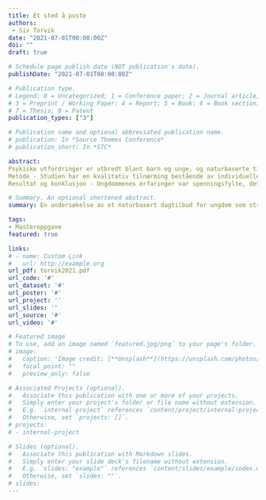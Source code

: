 ```yaml
---
title: Et sted å puste
authors:
 - Siv Torvik
date: "2021-07-01T00:00:00Z"
doi: ""
draft: true

# Schedule page publish date (NOT publication's date).
publishDate: "2021-07-01T00:00:00Z"

# Publication type.
# Legend: 0 = Uncategorized; 1 = Conference paper; 2 = Journal article;
# 3 = Preprint / Working Paper; 4 = Report; 5 = Book; 6 = Book section;
# 7 = Thesis; 8 = Patent
publication_types: ["3"]

# Publication name and optional abbreviated publication name.
# publication: In *Source Themes Conference*
# publication_short: In *STC*

abstract:
Psykiske utfordringer er utbredt blant barn og unge, og naturbaserte tilnærminger til helsefremming, psykisk helsearbeid og behandling virker lovende. Det er likevel foreløpig begrenset med forskning innen dette feltet i Norge og i Norden. Denne studien undersøker erfaringer med utendørsterapi som et dagtilbud i spesialisthelsetjenesten, hvor ungdommers og terapeuters erfaring med gruppetilbudet ”Basecamp” ved Sørlandet sykehus utforskes. Hensikten med studien er å øke kunnskapen om utendørsterapi som behandlingstilbud til ungdom med psykiske utfordringer. Forskningsspørsmålene er "Hva foregår på Basecamp? Hvilke forventninger til, erfaringer med og tanker om Basecamp har ungdommer og terapeuter i Basecamp?".
Metode - Studien har en kvalitativ tilnærming bestående av individuelle intervju med fem ungdommer, et fokusgruppeintervju med tre terapeuter samt en hospiteringsperiode som inkluderte besøk på fem Basecamp-samlinger. Tematisk analyse ble brukt i analysen av datamaterialet.
Resultat og konklusjon - Ungdommenes erfaringer var spenningsfylte, det var både krevende og givende å delta på Basecamp. Det som var viktig for dem i terapien var opphold i naturen, sosiale relasjoner, å gjøre noe annet enn det vanlige, muligheten til å bestemme grad av deltakelse selv og at utfordringene virket overkommelige. Terapeutene syntes relasjonen til ungdommene ble bedre når terapien foregikk utendørs. De opplevde at naturen ga gode forutsetninger for økt tilstedeværelse, mestringstro og sosial læring, og at det friske og gode ble fremtredende i naturen, noe de benyttet i arbeidet med å fremme god psykisk helse. Opphold i naturen kan ha en gjenoppbyggende effekt på den psykiske helsen. I denne studien understrekes betydningen av systematisk bruk av naturen i en terapisammenheng.

# Summary. An optional shortened abstract.
summary: En undersøkelse av et naturbasert dagtilbud for ungdom som strever.

tags:
- Masteroppgave
featured: true

links:
# - name: Custom Link
#   url: http://example.org
url_pdf: torvik2021.pdf
url_code: '#'
url_dataset: '#'
url_poster: '#'
url_project: ''
url_slides: ''
url_source: '#'
url_video: '#'

# Featured image
# To use, add an image named `featured.jpg/png` to your page's folder. 
# image:
#   caption: 'Image credit: [**Unsplash**](https://unsplash.com/photos/pLCdAaMFLTE)'
#   focal_point: ""
#   preview_only: false

# Associated Projects (optional).
#   Associate this publication with one or more of your projects.
#   Simply enter your project's folder or file name without extension.
#   E.g. `internal-project` references `content/project/internal-project/index.md`.
#   Otherwise, set `projects: []`.
# projects:
# - internal-project

# Slides (optional).
#   Associate this publication with Markdown slides.
#   Simply enter your slide deck's filename without extension.
#   E.g. `slides: "example"` references `content/slides/example/index.md`.
#   Otherwise, set `slides: ""`.
# slides:
---
```


<!-- {{% callout note %}}
Click the *Cite* button above to demo the feature to enable visitors to import publication metadata into their reference management software.
{{% /callout %}}

Supplementary notes can be added here, including [code and math](https://sourcethemes.com/academic/docs/writing-markdown-latex/). -->
